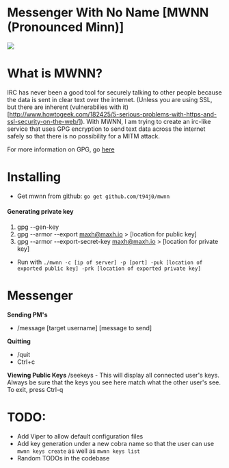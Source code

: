 # Messenger With No Name [MWNN (Pronounced Minn)]

![](http://i.imgur.com/232MLcS.gif)

# What is MWNN?
IRC has never been a good tool for securely talking to other people because the data is sent in clear text over the internet. (Unless you are using SSL, but there are inherent (vulnerabilies with it)[http://www.howtogeek.com/182425/5-serious-problems-with-https-and-ssl-security-on-the-web/]). With MWNN, I am trying to create an irc-like service that uses GPG encryption to send text data across the internet safely so that there is no possibility for a MITM attack.

For more information on GPG, go [here](https://www.gnupg.org/)

# Installing
* Get mwnn from github: `go get github.com/t94j0/mwnn`

#### Generating private key
1. gpg --gen-key
2. gpg --armor --export maxh@maxh.io > [location for public key]
3. gpg --armor --export-secret-key maxh@maxh.io > [location for private key]

* Run with `./mwnn -c [ip of server] -p [port] -puk [location of exported public key] -prk [location of exported private key]`

# Messenger
**Sending PM's**
* /message [target username] [message to send]

**Quitting**
* /quit
* Ctrl+c

**Viewing Public Keys**
/seekeys - This will display all connected user's keys. Always be sure that the keys you see here match what the other user's see. To exit, press Ctrl-q

# TODO:
* Add Viper to allow default configuration files
* Add key generation under a new cobra name so that the user can use `mwnn keys create` as well as `mwnn keys list`
* Random TODOs in the codebase
